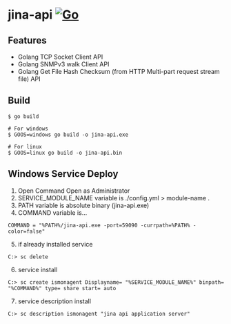 # jina-api [![Go](https://github.com/frjufvjn/jina-api/actions/workflows/go.yml/badge.svg)](https://github.com/frjufvjn/jina-api/actions/workflows/go.yml)
## Features
- Golang TCP Socket Client API
- Golang SNMPv3 walk Client API
- Golang Get File Hash Checksum (from HTTP Multi-part request stream file) API
## Build
```
$ go build

# For windows
$ GOOS=windows go build -o jina-api.exe

# For linux
$ GOOS=linux go build -o jina-api.bin
```
## Windows Service Deploy
1. Open Command Open as Administrator
2. SERVICE_MODULE_NAME variable is ./config.yml > module-name .
3. PATH variable is absolute binary (jina-api.exe)
4. COMMAND variable is...
```
COMMAND = "%PATH%/jina-api.exe -port=59090 -currpath=%PATH% -color=false"
```
5. if already installed service
```
C:> sc delete 
```
6. service install
```
C:> sc create ismonagent Displayname= "%SERVICE_MODULE_NAME%" binpath= "%COMMAND%" type= share start= auto
```
7. service description install
```
C:> sc description ismonagent "jina api application server"
```
